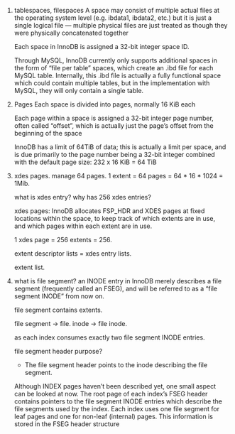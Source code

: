 1. tablespaces, filespaces
   A space may consist of multiple actual files at the operating system level (e.g. ibdata1, ibdata2, etc.) but it is just a single logical file — multiple physical files are just treated as though they were physically concatenated together

   Each space in InnoDB is assigned a 32-bit integer space ID.

   Through MySQL, InnoDB currently only supports additional spaces in the form of “file per table” spaces,
   which create an .ibd file for each MySQL table. Internally, this .ibd file is actually a fully functional
   space which could contain multiple tables, but in the implementation with MySQL, they will only contain a single table.

2. Pages
   Each space is divided into pages, normally 16 KiB each

   Each page within a space is assigned a 32-bit integer page number, often called “offset”, which is actually just the page’s offset from the beginning of the space

   InnoDB has a limit of 64TiB of data; this is actually a limit per space, and is due primarily to the page number being a 32-bit integer combined with the default page size: 232 x 16 KiB = 64 TiB

3. xdes pages.
   manage 64 pages.
   1 extent = 64 pages = 64 * 16 * 1024 = 1Mib.

   what is xdes entry? why has 256 xdes entries?

   xdes pages:
   InnoDB allocates FSP_HDR and XDES pages at fixed locations within the space, to keep track of which extents are in use, and which pages within each extent are in use.

   1 xdes page = 256 extents = 256.

   extent descriptor lists = xdes entry lists.

   extent list.

4. what is file segment?
   an INODE entry in InnoDB merely describes a file segment (frequently called an FSEG), and will be referred to as a “file segment INODE” from now on.

   file segment contains extents.

   file segment -> file.
   inode -> file inode.

   as each index consumes exactly two file segment INODE entries.

   file segment header purpose?
    - The file segment header points to the inode describing the file segment.

   Although INDEX pages haven’t been described yet, one small aspect can be looked at now.
   The root page of each index’s FSEG header contains pointers to the file segment INODE entries
   which describe the file segments used by the index. Each index uses one file segment for leaf
   pages and one for non-leaf (internal) pages. This information is stored in the FSEG header structure
